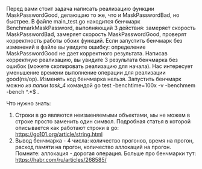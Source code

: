 Перед вами стоит задача написать реализацию функции MaskPasswordGood, делающаю то же, что и MaskPasswordBad, но быстрее. В файле main_test.go находится бенчмарк BenchmarkMaskPassword, выполняющий 3 действия: замеряет скорость MaskPasswordBad, замеряет скорость MaskPasswordGood, проверят корректность работы обоих функций.
Если запустить бенчмарк без изменений в файле вы увидите ошибку: определение MaskPasswordGood не дает корректного результата. Написав корректную реализацию, вы увидите 3 результата бенчмарка без ошибок (можете скопировать реализацию для начала). Нас интересует уменьшение времени выполнение операции для реализации good(ns/op).
Изменять код бенчмарка нельзя.
Запустить бенчмарк можно *из папки task_4* командой  go test -benchtime=100x -v -benchmem -bench ^.*$ .

Что нужно знать: 
1. Строки в go являются неизменяемыми объектами, мы не можем в строке просто заменить один символ. Подробная статья в которой описывается как работают строки в go: https://go101.org/article/string.html
2. Вывод бенчмарка - 4 числа: количество прогонов, время на прогон, расход памяти на прогон, количество аллокаций на прогон. Помните: аллокация - дорогая операция. Больше про бенчмарки тут: https://habr.com/ru/articles/268585/

